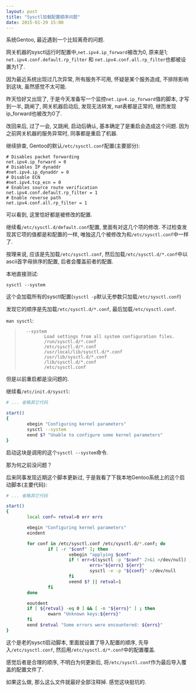 ```yaml
---
layout: post
title: "Sysctl加载配置顺序问题"
date: 2015-01-29 15:00
---
```


系统Gentoo, 最近遇到一个比较离奇的问题.

网关机器的sysctl运行时配置中,`net.ipv4.ip_forward`被改为0, 原来是1; `net.ipv4.conf.default.rp_filter` 和 `net.ipv4.conf.all.rp_filter`也都被设置为1了.

因为最近系统出现过几次异常, 所有服务不可用, 怀疑是某个服务造成, 不排除影响到这块, 虽然感觉不太可能.

昨天恰好又出现了, 于是今天准备写一个监控`net.ipv4.ip_forward`值的脚本, 才写到一半, 跳闸了, 网关机器启动后, 发现无法转发, nat表都是正常的, 继而发现ip_forward也被改为0了.

改回来后, 过了一会, 又跳闸, 启动后确认, 基本确定了是重启会造成这个问题. 因为之前网关机器的服务异常时, 同事都是重启了机器.

继续排查, Gentoo的默认`/etc/sysctl.conf`配置(主要部分):

    # Disables packet forwarding
    net.ipv4.ip_forward = 0
    # Disables IP dynaddr
    #net.ipv4.ip_dynaddr = 0
    # Disable ECN
    #net.ipv4.tcp_ecn = 0
    # Enables source route verification
    net.ipv4.conf.default.rp_filter = 1
    # Enable reverse path
    net.ipv4.conf.all.rp_filter = 1

可以看到, 这里恰好都是被修改的配置.

继续看`/etc/sysctl.d/default.conf`配置, 里面有对这几个项的修改. 不过检查发现其它项的值都是和配置的一样, 唯独这几个被修改为和`/etc/sysctl.conf`中一样了.

按理来说, 应该是先加载`/etc/sysctl.conf`, 然后加载`/etc/sysctl.d/*.conf`中以ascii首字母排序的配置, 后者会覆盖前者的配置.

本地直接测试:

    sysctl --system

这个会加载所有的sysctl配置(`sysctl -p`默认无参数只加载`/etc/sysctl.conf`)

发现它的顺序是先加载`/etc/sysctl.d/*.conf`, 最后加载`/etc/sysctl.conf`.

`man sysctl`:

>       --system
>              Load settings from all system configuration files.
>              /run/sysctl.d/*.conf
>              /etc/sysctl.d/*.conf
>              /usr/local/lib/sysctl.d/*.conf
>              /usr/lib/sysctl.d/*.conf
>              /lib/sysctl.d/*.conf
>              /etc/sysctl.conf

但是以前重启都是没问题的.

继续看`/etc/init.d/sysctl`:

```bash
# ... 省略其它代码

start()
{
        ebegin "Configuring kernel parameters"
        sysctl --system
        eend $? "Unable to configure some kernel parameters"
}
```

启动这块是调用的这个`sysctl --system`命令.

那为何之前没问题？

后来同事发现近期这个脚本更新过, 于是我看了下我本地Gentoo系统上的这个启动脚本(主要代码):

```bash
# ... 省略其它代码

start()
{
        local conf= retval=0 err errs

        ebegin "Configuring kernel parameters"
        eindent

        for conf in /etc/sysctl.conf /etc/sysctl.d/*.conf; do
                if [ -r "$conf" ]; then
                        vebegin "applying $conf"
                        if ! err=$(sysctl -p "$conf" 2>&1 >/dev/null) ; then
                                errs="${errs} ${err}"
                                sysctl -e -p "${conf}" >/dev/null
                        fi
                        veend $? || retval=1
                fi
        done

        eoutdent
        if [ ${retval} -eq 0 ] && [ -n "${errs}" ] ; then
                ewarn "Unknown keys:${errs}"
        fi
        eend $retval "Some errors were encountered: ${errs}"
}
```

这个是老的sysctl启动脚本, 里面就设置了导入配置的顺序, 先导入`/etc/sysctl.conf`, 然后用`/etc/sysctl.d/*.conf`中的配置覆盖.

感觉后者是合理的顺序, 不明白为何更新后, 将`/etc/sysctl.conf`作为最后导入覆盖的配置文件了.

如果这么做, 那么这么文件就最好全部注释掉. 感觉这块挺坑的.
